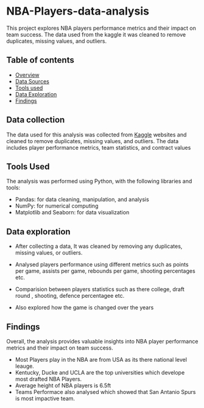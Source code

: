 # NBA-Players-data-analysis
This project explores NBA players performance metrics and their impact on team success. The data used from the kaggle it was  cleaned to remove duplicates, missing values, and outliers.


## Table of contents
- [Overview](nba-players-data-analysis)
- [Data Sources](#data-collection)
- [Tools used](#tools-used)
- [Data Exploration](#data-exploration)
- [Findings](#findings)

## Data collection 
The data used for this analysis was collected from [Kaggle](https://www.kaggle.com/datasets/justinas/nba-players-data) websites and cleaned to remove duplicates, missing values, and outliers. The data includes player performance metrics, team statistics, and contract values

## Tools Used
The analysis was performed using Python, with the following libraries and tools:

* Pandas: for data cleaning, manipulation, and analysis
* NumPy: for numerical computing
* Matplotlib and Seaborn: for data visualization


## Data exploration 
 * After collecting a  data, It was cleaned by removing any duplicates, missing values, or outliers.

 * Analysed players performance using different metrics such as points per game, assists per game, rebounds per game, shooting percentages etc.

 * Comparision between players statistics such as there college, draft round , shooting, defence percentagee etc.

 * Also explored how the game is changed over the years 

## Findings
Overall, the analysis provides valuable insights into NBA player performance metrics and their impact on team success.
* Most Players play in the NBA are from USA as its there national level leauge.
* Kentucky, Ducke and UCLA are the top universities which develope most drafted NBA Players.
* Average height of NBA players is 6.5ft
* Teams Performace also analysed which showed that San Antanio Spurs is most impactive team.
